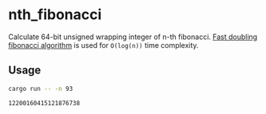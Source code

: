 # nth_fibonacci

Calculate 64-bit unsigned wrapping integer of n-th fibonacci. [Fast doubling fibonacci algorithm](https://nayuki.io/page/fast-fibonacci-algorithms) is used for `O(log(n))` time complexity.

## Usage

```sh
cargo run -- -n 93
```

```
12200160415121876738
```
